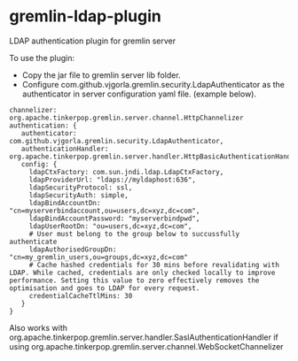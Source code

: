 # gremlin-ldap-plugin
LDAP authentication plugin for gremlin server

To use the plugin:
- Copy the jar file to gremlin server lib folder.
- Configure com.github.vjgorla.gremlin.security.LdapAuthenticator as the authenticator in server configuration yaml file. (example below). 

```
channelizer: org.apache.tinkerpop.gremlin.server.channel.HttpChannelizer
authentication: {
   authenticator: com.github.vjgorla.gremlin.security.LdapAuthenticator,
   authenticationHandler: org.apache.tinkerpop.gremlin.server.handler.HttpBasicAuthenticationHandler,
   config: {
     ldapCtxFactory: com.sun.jndi.ldap.LdapCtxFactory,
     ldapProviderUrl: "ldaps://myldaphost:636",
     ldapSecurityProtocol: ssl,
     ldapSecurityAuth: simple,
     ldapBindAccountDn: "cn=myserverbindaccount,ou=users,dc=xyz,dc=com",
     ldapBindAccountPassword: "myserverbindpwd",
     ldapUserRootDn: "ou=users,dc=xyz,dc=com",
     # User must belong to the group below to succussfully authenticate
     ldapAuthorisedGroupDn: "cn=my_gremlin_users,ou=groups,dc=xyz,dc=com"
     # Cache hashed credentials for 30 mins before revalidating with LDAP. While cached, credentials are only checked locally to improve performance. Setting this value to zero effectively removes the optimisation and goes to LDAP for every request.
     credentialCacheTtlMins: 30
   }
}

```

Also works with org.apache.tinkerpop.gremlin.server.handler.SaslAuthenticationHandler if using org.apache.tinkerpop.gremlin.server.channel.WebSocketChannelizer
